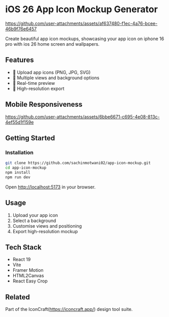 # iOS 26 App Icon Mockup Generator


https://github.com/user-attachments/assets/af637480-f1ec-4a76-bcee-46b9f76e6457


Create beautiful app icon mockups, showcasing your app icon on iphone 16 pro with ios 26 home screen and wallpapers.

## Features

- 📱 Upload app icons (PNG, JPG, SVG)
- 🎨 Multiple views and background options
- 👀 Real-time preview
- 📸 High-resolution export

## Mobile Responsiveness

https://github.com/user-attachments/assets/6bbe6671-c695-4e08-813c-4ef55d1f159e


## Getting Started

### Installation

```bash
git clone https://github.com/sachinmotwani02/app-icon-mockup.git
cd app-icon-mockup
npm install
npm run dev
```

Open [http://localhost:5173](http://localhost:5173) in your browser.

## Usage

1. Upload your app icon
2. Select a background
3. Customise views and positioning
4. Export high-resolution mockup

## Tech Stack

- React 19
- Vite
- Framer Motion
- HTML2Canvas
- React Easy Crop



## Related

Part of the IconCraft(https://iconcraft.app/) design tool suite.
